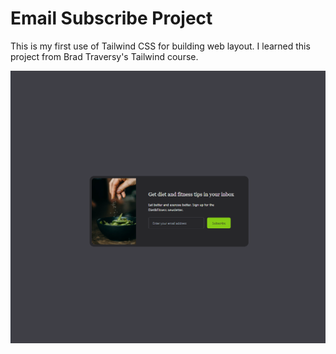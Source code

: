 # Email Subscribe Project

This is my first use of Tailwind CSS for building web layout. 
I learned this project from Brad Traversy's Tailwind course.

![Alt text](images/email-subscribe.png)
